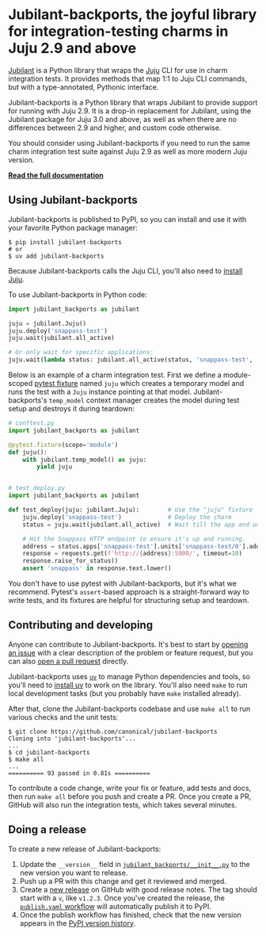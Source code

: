 # Jubilant-backports, the joyful library for integration-testing charms in Juju 2.9 and above

[Jubilant](https://canonical-jubilant.readthedocs-hosted.com) is a Python library that wraps the [Juju](https://juju.is/) CLI for use in charm integration tests. It provides methods that map 1:1 to Juju CLI commands, but with a type-annotated, Pythonic interface.

Jubilant-backports is a Python library that wraps Jubilant to provide support for running with Juju 2.9. It is a drop-in replacement for Jubilant, using the Jubilant package for Juju 3.0 and above, as well as when there are no differences between 2.9 and higher, and custom code otherwise.

You should consider using Jubilant-backports if you need to run the same charm integration test suite against Juju 2.9 as well as more modern Juju version.

[**Read the full documentation**](https://canonical-jubilant-backports.readthedocs-hosted.com/)


## Using Jubilant-backports

Jubilant-backports is published to PyPI, so you can install and use it with your favorite Python package manager:

```
$ pip install jubilant-backports
# or
$ uv add jubilant-backports
```

Because Jubilant-backports calls the Juju CLI, you'll also need to [install Juju](https://documentation.ubuntu.com/juju/2.9/howto/manage-juju/index.html#install-juju).

To use Jubilant-backports in Python code:

```python
import jubilant_backports as jubilant

juju = jubilant.Juju()
juju.deploy('snappass-test')
juju.wait(jubilant.all_active)

# Or only wait for specific applications:
juju.wait(lambda status: jubilant.all_active(status, 'snappass-test', 'another-app'))
```

Below is an example of a charm integration test. First we define a module-scoped [pytest fixture](https://docs.pytest.org/en/stable/explanation/fixtures.html) named `juju` which creates a temporary model and runs the test with a `Juju` instance pointing at that model. Jubilant-backports's `temp_model` context manager creates the model during test setup and destroys it during teardown:

```python
# conftest.py
import jubilant_backports as jubilant

@pytest.fixture(scope='module')
def juju():
    with jubilant.temp_model() as juju:
        yield juju


# test_deploy.py
import jubilant_backports as jubilant

def test_deploy(juju: jubilant.Juju):        # Use the "juju" fixture  # type: ignore
    juju.deploy('snappass-test')             # Deploy the charm
    status = juju.wait(jubilant.all_active)  # Wait till the app and unit are 'active'

    # Hit the Snappass HTTP endpoint to ensure it's up and running.
    address = status.apps['snappass-test'].units['snappass-test/0'].address
    response = requests.get(f'http://{address}:5000/', timeout=10)
    response.raise_for_status()
    assert 'snappass' in response.text.lower()
```

You don't have to use pytest with Jubilant-backports, but it's what we recommend. Pytest's `assert`-based approach is a straight-forward way to write tests, and its fixtures are helpful for structuring setup and teardown.


## Contributing and developing

Anyone can contribute to Jubilant-backports. It's best to start by [opening an issue](https://github.com/canonical/jubilant-backports/issues) with a clear description of the problem or feature request, but you can also [open a pull request](https://github.com/canonical/jubilant-backports/pulls) directly.

Jubilant-backports uses [`uv`](https://docs.astral.sh/uv/) to manage Python dependencies and tools, so you'll need to [install uv](https://docs.astral.sh/uv/#installation) to work on the library. You'll also need `make` to run local development tasks (but you probably have `make` installed already).

After that, clone the Jubilant-backports codebase and use `make all` to run various checks and the unit tests:

```
$ git clone https://github.com/canonical/jubilant-backports
Cloning into 'jubilant-backports'...
...
$ cd jubilant-backports
$ make all
...
========== 93 passed in 0.81s ==========
```

To contribute a code change, write your fix or feature, add tests and docs, then run `make all` before you push and create a PR. Once you create a PR, GitHub will also run the integration tests, which takes several minutes.


## Doing a release

To create a new release of Jubilant-backports:

1. Update the `__version__` field in [`jubilant_backports/__init__.py`](https://github.com/canonical/jubilant-backports/blob/main/jubilant_backports/__init__.py) to the new version you want to release.
2. Push up a PR with this change and get it reviewed and merged.
3. Create a [new release](https://github.com/canonical/jubilant-backports/releases/new) on GitHub with good release notes. The tag should start with a `v`, like `v1.2.3`. Once you've created the release, the [`publish.yaml` workflow](https://github.com/canonical/jubilant-backports/blob/main/.github/workflows/publish.yaml) will automatically publish it to PyPI.
4. Once the publish workflow has finished, check that the new version appears in the [PyPI version history](https://pypi.org/project/jubilant-backports/#history).
